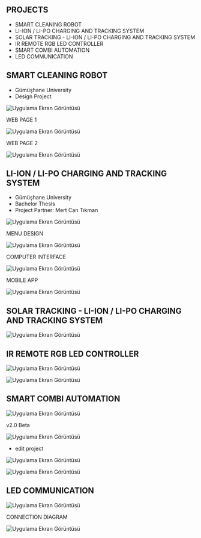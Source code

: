 ## PROJECTS

- SMART CLEANING ROBOT
- LI-ION / LI-PO CHARGING AND TRACKING SYSTEM
- SOLAR TRACKING - LI-ION / LI-PO CHARGING AND TRACKING SYSTEM
- IR REMOTE RGB LED CONTROLLER 
- SMART COMBI AUTOMATION
- LED COMMUNICATION


## SMART CLEANING ROBOT

- Gümüşhane University
- Design Project

![Uygulama Ekran Görüntüsü](figure/smartCleaningRobot.png)


WEB PAGE 1

![Uygulama Ekran Görüntüsü](figure/smartCleaningRobot_mobile_app.PNG)


WEB PAGE 2

![Uygulama Ekran Görüntüsü](figure/webpage_2%20.PNG)


## LI-ION / LI-PO CHARGING AND TRACKING SYSTEM

- Gümüşhane University
- Bachelor Thesis
- Project Partner: Mert Can Tıkman


![Uygulama Ekran Görüntüsü](figure/lipo.png)



MENU DESIGN 

![Uygulama Ekran Görüntüsü](figure/lipo_menu.png)


COMPUTER INTERFACE

![Uygulama Ekran Görüntüsü](figure/lipo_computer_interface.png)


MOBILE APP 

![Uygulama Ekran Görüntüsü](figure/lipo_mobile_app.png)



## SOLAR TRACKING - LI-ION / LI-PO CHARGING AND TRACKING SYSTEM



![Uygulama Ekran Görüntüsü](figure/Lipo4.jpg)



## IR REMOTE RGB LED CONTROLLER 



![Uygulama Ekran Görüntüsü](https://raw.githubusercontent.com/Onuryetim/Micropython-Rgb-Led-Remote/main/Figure/ir_remote_rgb_3.PNG?token=GHSAT0AAAAAACB4XBP5E2J4WXNV7AQQADJ4ZCJEJDQ)

![Uygulama Ekran Görüntüsü](https://raw.githubusercontent.com/Onuryetim/Micropython-Rgb-Led-Remote/main/Figure/ir_remote_rgb_2.PNG?token=GHSAT0AAAAAACB4XBP547CMH747VILOWZMWZCJELJA)



## SMART COMBI AUTOMATION 



![Uygulama Ekran Görüntüsü](figure/otomasyon.png)


v2.0 Beta 

![Uygulama Ekran Görüntüsü](https://github.com/Onuryetim/SMART-COMBI-AUTOMATION/blob/main/figure/smart_combi_deneme.PNG)



- edit project



![Uygulama Ekran Görüntüsü](https://raw.githubusercontent.com/Onuryetim/SMART-COMBI-AUTOMATION/main/figure/termostat_1.PNG?token=GHSAT0AAAAAACB4XBP5GROLXRDUYWVISHUQZCJEVTA)


![Uygulama Ekran Görüntüsü](https://raw.githubusercontent.com/Onuryetim/SMART-COMBI-AUTOMATION/main/figure/termostat_2.PNG?token=GHSAT0AAAAAACB4XBP5GY6MMNTU2GUEEVCEZCJEV5A)


## LED COMMUNICATION 



![Uygulama Ekran Görüntüsü](figure/ledCom.png)


CONNECTION DIAGRAM


![Uygulama Ekran Görüntüsü](figure/ledComCircuit.png)



